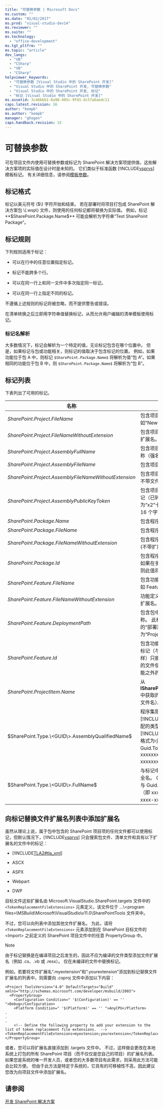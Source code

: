 ```yaml
---
title: "可替换参数 | Microsoft Docs"
ms.custom: ""
ms.date: "02/02/2017"
ms.prod: "visual-studio-dev14"
ms.reviewer: ""
ms.suite: ""
ms.technology: 
  - "office-development"
ms.tgt_pltfrm: ""
ms.topic: "article"
dev_langs: 
  - "VB"
  - "CSharp"
  - "VB"
  - "CSharp"
helpviewer_keywords: 
  - "可替换参数 [Visual Studio 中的 SharePoint 开发]"
  - "Visual Studio 中的 SharePoint 开发, 可替换参数"
  - "Visual Studio 中的 SharePoint 开发, 标记"
  - "标记 [Visual Studio 中的 SharePoint 开发]"
ms.assetid: 3c46bbb1-0a98-495c-9fd1-dc57a6aedc11
caps.latest.revision: 16
author: "kempb"
ms.author: "kempb"
manager: "ghogen"
caps.handback.revision: 15
---
```

# 可替换参数
  可在项目文件内使用可替换参数或标记为 SharePoint 解决方案项提供值，这些解决方案项的实际值在设计时是未知的。  它们类似于标准函数 [!INCLUDE[vsprvs](../sharepoint/includes/vsprvs-md.md)] 模板标记。  有关详细信息，请参阅[模板参数](../ide/template-parameters.md)。  
  
## 标记格式  
 标记以美元符号 \($\) 字符开始和结束。  若在部署时将项目打包成 SharePoint 解决方案包 \(.wsp\) 文件，则使用的任何标记都将替换为实际值。  例如，标记 **$SharePoint.Package.Name$** 可能会解析为字符串“Test SharePoint Package”。  
  
## 标记规则  
 下列规则适用于标记：  
  
-   可以在行中的任意位置指定标记。  
  
-   标记不能跨多个行。  
  
-   可以在同一行上和同一文件中多次指定同一标记。  
  
-   可以在同一行上指定不同的标记。  
  
 不遵循上述规则的标记将被忽略，而不提供警告或错误。  
  
 在清单转换之后立即用字符串值替换标记，从而允许用户编辑的清单模板使用标记。  
  
### 标记名解析  
 大多数情况下，标记会解析为一个特定的值，无论标记包含在哪个位置中。  但是，如果标记与包或功能相关，则标记的值取决于包含标记的位置。  例如，如果功能位于包 A 中，则标记 `$SharePoint.Package.Name$` 将解析为值“包 A”。如果相同的功能位于包 B 中，则 `$SharePoint.Package.Name$` 将解析为“包 B”。  
  
## 标记列表  
 下表列出了可用的标记。  
  
|名称|说明|  
|--------|--------|  
|$SharePoint.Project.FileName$|包含项目文件的名称，例如“NewProj.csproj”。|  
|$SharePoint.Project.FileNameWithoutExtension$|包含项目文件的名称，不带文件扩展名。  例如“NewProj”。|  
|$SharePoint.Project.AssemblyFullName$|包含项目的输出程序集的显示名称（强名称）。|  
|$SharePoint.Project.AssemblyFileName$|包含项目的输出程序集的名称。|  
|$SharePoint.Project.AssemblyFileNameWithoutExtension$|包含项目的输出程序集的名称，不带文件扩展名。|  
|$SharePoint.Project.AssemblyPublicKeyToken$|包含项目的输出程序集的公钥标记（已转换为字符串）。（格式为“x2”十六进制格式，长度为 16 个字符。）|  
|$SharePoint.Package.Name$|包含程序包的名称。|  
|$SharePoint.Package.FileName$|包含程序包的定义文件的名称。|  
|$SharePoint.Package.FileNameWithoutExtension$|包含程序包的定义文件的名称\(不带扩展名\)。|  
|$SharePoint.Package.Id$|包含程序包的 SharePoint ID。  如果在多个程序包中使用功能，则此值将发生更改。|  
|$SharePoint.Feature.FileName$|包含功能的定义文件的名称，例如 Feature1.feature。|  
|$SharePoint.Feature.FileNameWithoutExtension$|功能定义文件的名称，不带文件扩展名。|  
|$SharePoint.Feature.DeploymentPath$|包含包中的功能的文件夹的名称。  此标记等同于功能设计器中的“部署路径”属性。  示例值为“Project1\_Feature1”。|  
|$SharePoint.Feature.Id$|包含功能的 SharePoint ID。  此标记（与所有功能级别的标记一样）只能通过功能由包含在包中的文件使用，而不直接添加到功能之外的包中。|  
|$SharePoint.ProjectItem.Name$|从 **ISharePointProjectItem.Name** 中获取的项目项的名称（不是其文件名）。|  
|$SharePoint.Type.\<GUID\>.AssemblyQualifiedName$|程序集限定与标记的 [!INCLUDE[TLA2#tla_guid](../sharepoint/includes/tla2sharptla-guid-md.md)] 匹配的类型的名称。  [!INCLUDE[TLA2#tla_guid](../sharepoint/includes/tla2sharptla-guid-md.md)] 的格式为小写，并与 Guid.ToString\("D"\) 格式（即 xxxxxxxx\-xxxx\-xxxx\-xxxx\-xxxxxxxxxxxx）对应。|  
|$SharePoint.Type.\<GUID\>.FullName$|与标记中的 GUID 匹配的类型的全名。  GUID 的格式为小写，并与 Guid.ToString\("D"\) 格式（即 xxxxxxxx\-xxxx\-xxxx\-xxxx\-xxxxxxxxxxxx）对应。|  
  
## 向标记替换文件扩展名列表中添加扩展名  
 虽然从理论上说，属于包中包含的 SharePoint 项目项的任何文件都可以使用标记，但默认情况下，[!INCLUDE[vsprvs](../sharepoint/includes/vsprvs-md.md)] 只会搜索包文件、清单文件和具有以下扩展名的文件中的标记：  
  
-   [!INCLUDE[TLA2#tla_xml](../sharepoint/includes/tla2sharptla-xml-md.md)]  
  
-   ASCX  
  
-   ASPX  
  
-   Webpart  
  
-   DWP  
  
 目标文件这些扩展名由 Microsoft.VisualStudio.SharePoint.targets 文件中的 `<TokenReplacementFileExtensions>` 元素定义，该文件位于 …\\\<program files\>\\MSBuild\\Microsoft\\VisualStudio\\v11.0\\SharePointTools 文件夹中。  
  
 不过，您可以向列表中添加其他文件扩展名。  为此，请将 `<TokenReplacementFileExtensions>` 元素添加到在 SharePoint 目标文件的 \<Import\> 之前定义的 SharePoint 项目文件中的任意 PropertyGroup 中。  
  
> [!NOTE]  
>  由于标记替换是在编译项目之后发生的，因此不应为编译的文件类型添加文件扩展名（例如 .cs、.vb 或 .resx）。  仅在未编译的文件中替换标记。  
  
 例如，若要将文件扩展名“.myextension”和“.yourextension”添加到标记替换文件扩展名的列表中，则需要向 .csproj 文件中添加以下内容：  
  
```  
<Project ToolsVersion="4.0" DefaultTargets="Build" xmlns="http://schemas.microsoft.com/developer/msbuild/2003">  
  <PropertyGroup>  
    <Configuration Condition=" '$(Configuration)' == '' ">Debug</Configuration>  
    <Platform Condition=" '$(Platform)' == '' ">AnyCPU</Platform>  
.  
.  
.  
    <!-- Define the following property to add your extension to the list of token replacement file extensions.  -->  
<TokenReplacementFileExtensions>myextension;yourextension</TokenReplacementFileExtensions>  
</PropertyGroup>  
```  
  
 或者，您可以将扩展名直接添加到 .targets 文件中。  不过，这样做会更改在本地系统上打包的所有 SharePoint 项目（而不仅仅是您自己的项目）的扩展名列表。  如果您是系统的唯一开发人员，或者您的大多数项目有此需求，则采用此方法可能会比较方便。  但由于此方法是特定于系统的，它具有的可移植性不高，因此建议您改为向项目文件中添加扩展名。  
  
## 请参阅  
 [开发 SharePoint 解决方案](../sharepoint/developing-sharepoint-solutions.md)  
  
  